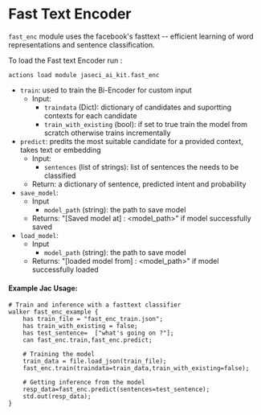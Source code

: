 
# Fast Text Encoder 
`fast_enc` module uses the facebook's fasttext -- efficient learning of word representations and sentence classification.



To load the Fast text Encoder run :

```
actions load module jaseci_ai_kit.fast_enc
```

* `train`: used to train the Bi-Encoder for custom input
    * Input:
        * `traindata` (Dict): dictionary of candidates and suportting contexts for each candidate
        * `train_with_existing` (bool): if set to true train the model from scratch otherwise trains incrementally 
* `predict`: predits the most suitable candidate for a provided context, takes text or embedding 
    * Input:
        * `sentences` (list of strings): list of sentences the needs to be classified
    * Return: a dictionary of sentence, predicted intent and probability 
* `save_model`:  
    * Input 
        * `model_path` (string): the path to save model
    * Returns: "[Saved model at] : <model_path>" if model successfully saved
* `load_model`:  
    * Input 
        * `model_path` (string): the path to save model
    * Returns: "[loaded model from] : <model_path>" if model successfully loaded
#### Example Jac Usage:
```jac
# Train and inference with a fasttext classifier
walker fast_enc_example {
    has train_file = "fast_enc_train.json";
    has train_with_existing = false;
    has test_sentence=  ["what's going on ?"];
    can fast_enc.train,fast_enc.predict;

    # Training the model
    train_data = file.load_json(train_file);
    fast_enc.train(traindata=train_data,train_with_existing=false);
    
    # Getting inference from the model
    resp_data=fast_enc.predict(sentences=test_sentence);
    std.out(resp_data);
}
```


